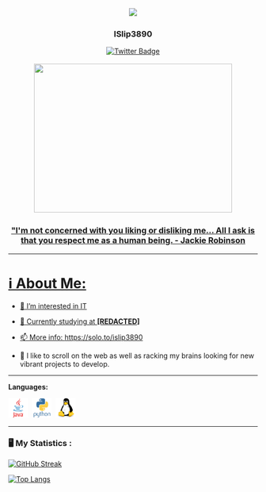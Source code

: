 <div id="header" align="center">
  <img src="https://i.ibb.co/1KLzyNr/output-onlinepngtools.png" width="100" border="0"/>
</div>
<div id="name" align="center">
  <h3>ISlip3890</h3>
  </div>
  
<div id="badges" align="center">
  <a href="https://twitter.com/ISlip3890">
  <img src="https://img.shields.io/badge/Twitter-blue?style=for-the-badge&logo=twitter&logoColor=white" alt="Twitter Badge"/>
</div>
  
 <div id="info" align="center">
<img src="https://komarev.com/ghpvc/?username=ISlip3890&style=flat-square&color=blue" alt=""/> 
</div>
  <div id="info" align="center" >
<img src="https://httpcats.com/409.jpg" width="400" height="300" alt=""/> 
</div>

<div id="name" align="center">
 <h3>"I'm not concerned with you liking or disliking me... All I ask is that you respect me as a human being. - Jackie Robinson</h3>
 </div>
  
---
  
  # ℹ️ About Me: 
  
- 👀 I’m interested in IT
- 🏫 Currently studying at **[REDACTED]**
- 📫 More info: https://solo.to/islip3890
- 🔭 I like to scroll on the web as well as racking my brains looking for new vibrant projects to develop. 
  
  <div id="name1" align="left">
    
---
    
 **Languages:**
    </div>
</div>
  <div id="name" align="left">
  <img src="https://github.com/devicons/devicon/blob/master/icons/java/java-original-wordmark.svg" title="Java" alt="Java" width="40" height="40"/>&nbsp;
  <img src="https://github.com/devicons/devicon/blob/master/icons/python/python-original-wordmark.svg" title="Python" alt="Python" width="40" height="40"/>&nbsp;
  <img src="https://github.com/devicons/devicon/blob/master/icons/linux/linux-original.svg" title="Linux" alt="Linux" width="40" height="40"/>&nbsp;
    
</div>

---

### 🖥️ My Statistics :
[![GitHub Streak](http://github-readme-streak-stats.herokuapp.com?user=ISlip3890&theme=dark&background=000000)](https://git.io/streak-stats)

[![Top Langs](https://github-readme-stats.vercel.app/api/top-langs/?username=ISlip3890&count_private=true&show_icons=true&theme=radical)](https://github.com/anuraghazra/github-readme-stats)
